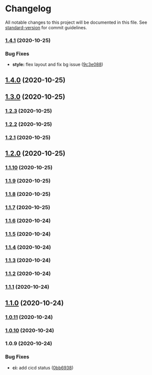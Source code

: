 # Changelog

All notable changes to this project will be documented in this file. See [standard-version](https://github.com/conventional-changelog/standard-version) for commit guidelines.

### [1.4.1](https://github.com/chendachao/chendachao.github.io/compare/v1.4.0...v1.4.1) (2020-10-25)


### Bug Fixes

* **style:** flex layout and fix bg issue ([9c3e088](https://github.com/chendachao/chendachao.github.io/commit/9c3e088b2682a1490d4048b087440a1385273cf0))

## [1.4.0](https://github.com/chendachao/chendachao.github.io/compare/v1.3.0...v1.4.0) (2020-10-25)

## [1.3.0](https://github.com/chendachao/chendachao.github.io/compare/v1.2.3...v1.3.0) (2020-10-25)

### [1.2.3](https://github.com/chendachao/chendachao.github.io/compare/v1.2.2...v1.2.3) (2020-10-25)

### [1.2.2](https://github.com/chendachao/chendachao.github.io/compare/v1.2.1...v1.2.2) (2020-10-25)

### [1.2.1](https://github.com/chendachao/chendachao.github.io/compare/v1.2.0...v1.2.1) (2020-10-25)

## [1.2.0](https://github.com/chendachao/chendachao.github.io/compare/v1.1.10...v1.2.0) (2020-10-25)

### [1.1.10](https://github.com/chendachao/chendachao.github.io/compare/v1.1.9...v1.1.10) (2020-10-25)

### [1.1.9](https://github.com/chendachao/chendachao.github.io/compare/v1.1.8...v1.1.9) (2020-10-25)

### [1.1.8](https://github.com/chendachao/chendachao.github.io/compare/v1.1.7...v1.1.8) (2020-10-25)

### [1.1.7](https://github.com/chendachao/chendachao.github.io/compare/v1.1.6...v1.1.7) (2020-10-25)

### [1.1.6](https://github.com/chendachao/chendachao.github.io/compare/v1.1.5...v1.1.6) (2020-10-24)

### [1.1.5](https://github.com/chendachao/chendachao.github.io/compare/v1.1.4...v1.1.5) (2020-10-24)

### [1.1.4](https://github.com/chendachao/chendachao.github.io/compare/v1.1.3...v1.1.4) (2020-10-24)

### [1.1.3](https://github.com/chendachao/chendachao.github.io/compare/v1.1.2...v1.1.3) (2020-10-24)

### [1.1.2](https://github.com/chendachao/chendachao.github.io/compare/v1.1.1...v1.1.2) (2020-10-24)

### [1.1.1](https://github.com/chendachao/chendachao.github.io/compare/v1.1.0...v1.1.1) (2020-10-24)

## [1.1.0](https://github.com/chendachao/chendachao.github.io/compare/v1.0.11...v1.1.0) (2020-10-24)

### [1.0.11](https://github.com/chendachao/chendachao.github.io/compare/v1.0.10...v1.0.11) (2020-10-24)

### [1.0.10](https://github.com/chendachao/chendachao.github.io/compare/v1.0.9...v1.0.10) (2020-10-24)

### 1.0.9 (2020-10-24)


### Bug Fixes

* **ci:** add cicd status ([0bb6938](https://github.com/chendachao/chendachao.github.io/commit/0bb6938e8f1859447cd2effb9ed095c22484efec))
